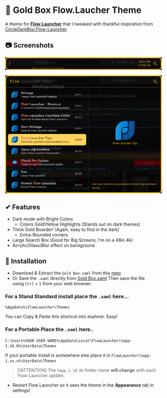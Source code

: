 
# 🎨 Gold Box Flow.Laucher Theme

A theme for **[Flow Launcher](https://github.com/Flow-Launcher/Flow.Launcher)** that I tweaked with thankful inspiration from [CircleDarkBlur.Flow-Launcher](https://github.com/z1nc0r3/CircleDarkBlur.Flow-Launcher)

## 📷 Screenshots

![Empty Search Box](https://raw.githubusercontent.com/indigofairyx/GoldBox.Theme/main/Flow.Launcher_2024-07-06_04-55-03PM_1000x82.png)

![Search Expanded with Preview](https://raw.githubusercontent.com/indigofairyx/GoldBox.Theme/main/Flow.Launcher_2024-07-06_04-54-15PM_1000x753.png)

## ✔ Features

- Dark mode with Bright Colors
	- Colors Gold\\Yellow Highlights (Stands out on dark themes)
- Thick Gold Boarder! (Again, easy to find in the dark)
	- Extra-Rounded corners
- Large Search Box (Good for Big Screens, I'm on a 48in 4k)
- Acrylic/Glass/Blur effect on background

## 💾 Installation 

- Download & Extract the `Gold Box.xaml` from this [repo](https://github.com/indigofairyx/GoldBox.Theme)
- Or Save the `.xaml` directly from [Gold Box.xaml](https://raw.githubusercontent.com/indigofairyx/GoldBox.Theme/main/Gold%20Box.xaml) Then save the file using `Ctrl` + `S` from your web browser.

### For a Stand Standard install place the `.xaml` here...

```
%AppData%\FlowLauncher\Themes
```

You can Copy & Paste this shortcut into explorer. Easy!

### For a Portable Place the `.xaml` here.. 

`C:\Users%YOUR USER NAME%\AppData\Local\FlowLauncher\%app-1.18.0%\UserData\Themes`

If your portable install is somewhere else place it in `FlowLauncher\%app-1.xx.x%\UserData\Themes`

> [!ATTENTION]
> The `%app-1.18.0%` folder name **will change** with each Flow Launcher update.

- Restart Flow Launcher so it sees the theme in the **Appearance** tab in settings!

